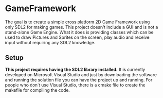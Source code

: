 # GameFramework
The goal is to create a simple cross platform 2D Game Framework using only SDL2 for making games. This project doesn't include a GUI and is not a stand-alone Game Engine. What it does is providing classes which can be used to draw Pictures and Sprites on the screen, play audio and receive input without requiring any SDL2 knowledge.

## Setup
**This project requires having the SDL2 library installed.**
It is currently developed on Microsoft Visual Studio and just by downloading the software and running the solution file you can have the project up and running. For people who don't use Visual Studio, there is a cmake file to create the makefile for compiling the code.
